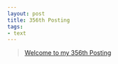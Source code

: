 ```yaml
---
layout: post
title: 356th Posting
tags: 
- text
---
```


> [Welcome to my 356th Posting](https://janghan-kor.tistory.com/1411)
